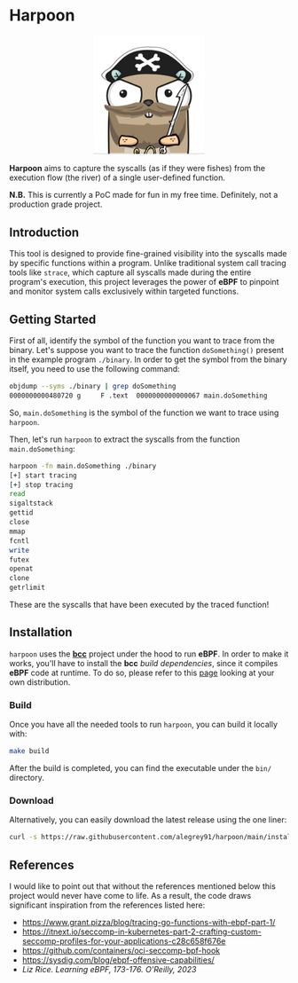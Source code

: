 # Harpoon

<p align="center">
    <img src="harpoon.png" alt="gopher" width="200"/>
</p>

**Harpoon** aims to capture the syscalls (as if they were fishes) from the execution flow (the river) of a single user-defined function.

**N.B.** This is currently a PoC made for fun in my free time. Definitely, not a production grade project.

## Introduction

This tool is designed to provide fine-grained visibility into the syscalls made by specific functions within a program. Unlike traditional system call tracing tools like `strace`, which capture all syscalls made during the entire program's execution, this project leverages the power of **eBPF** to pinpoint and monitor system calls exclusively within targeted functions.

## Getting Started

First of all, identify the symbol of the function you want to trace from the binary. Let's suppose you want to trace the function `doSomething()` present in the example program `./binary`. In order to get the symbol from the binary itself, you need to use the following command:

```sh
objdump --syms ./binary | grep doSomething
0000000000480720 g     F .text  0000000000000067 main.doSomething
```

So, `main.doSomething` is the symbol of the function we want to trace using `harpoon`.

Then, let's run `harpoon` to extract the syscalls from the function `main.doSomething`:

```sh
harpoon -fn main.doSomething ./binary
[+] start tracing
[+] stop tracing
read
sigaltstack
gettid
close
mmap
fcntl
write
futex
openat
clone
getrlimit
```

These are the syscalls that have been executed by the traced function!

## Installation

`harpoon` uses the [**bcc**](https://github.com/iovisor/bcc/blob/master/) project under the hood to run **eBPF**. In order to make it works, you'll have to install the **bcc** *build dependencies*, since it compiles **eBPF** code at runtime. To do so, please refer to this [page](https://github.com/iovisor/bcc/blob/master/INSTALL.md) looking at your own distribution.

### Build

Once you have all the needed tools to run `harpoon`, you can build it locally with:

```sh
make build
```

After the build is completed, you can find the executable under the `bin/` directory.

### Download

Alternatively, you can easily download the latest release using the one liner:

```sh
curl -s https://raw.githubusercontent.com/alegrey91/harpoon/main/install | sudo sh
```

## References

I would like to point out that without the references mentioned below this project would never have come to life.
As a result, the code draws significant inspiration from the references listed here:

* https://www.grant.pizza/blog/tracing-go-functions-with-ebpf-part-1/
* https://itnext.io/seccomp-in-kubernetes-part-2-crafting-custom-seccomp-profiles-for-your-applications-c28c658f676e
* https://github.com/containers/oci-seccomp-bpf-hook
* https://sysdig.com/blog/ebpf-offensive-capabilities/
* *Liz Rice. Learning eBPF, 173-176. O'Reilly, 2023*

